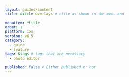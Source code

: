 ```yaml
---
layout: guides/content
title: &title Overlays # title as shown in the menu and 

menuitem: *title
order: 1
platform: ios
version: v6_5
category: 
  - guide
  - feature
tags: &tags # tags that are necessary
  - photo editor 

published: false # Either published or not 
---
```

